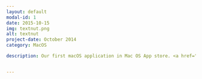 ```yaml
---
layout: default
modal-id: 1
date: 2015-10-15
img: textnut.png
alt: textnut
project-date: October 2014
category: MacOS

description: Our first macOS application in Mac OS App store. <a href="https://itunes.apple.com/us/app/textnut/id933104554?ls=1&mt=12">Free download here</a>. Its support website is <a href="http://www.textnutwriter.com">http://www.textnutwriter.com</a>.


---
```

